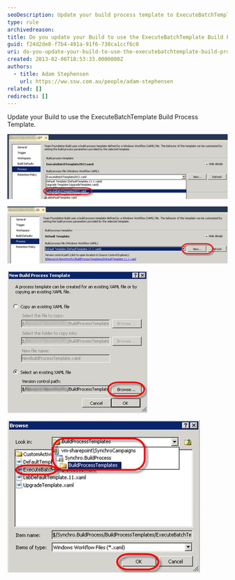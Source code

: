 ```yaml
---
seoDescription: Update your build process template to ExecuteBatchTemplate and streamline your workflow.
type: rule
archivedreason:
title: Do you update your Build to use the ExecuteBatchTemplate Build Process Template?
guid: f24d2de8-f7b4-491a-91f6-738ca1ccf6c0
uri: do-you-update-your-build-to-use-the-executebatchtemplate-build-process-template
created: 2013-02-06T18:53:33.0000000Z
authors:
  - title: Adam Stephensen
    url: https://ww.ssw.com.au/people/adam-stephensen
related: []
redirects: []
---
```


Update your Build to use the ExecuteBatchTemplate Build Process Template.

<!--endintro-->

![Figure: If the ExecuteBatchTemplate is available in the dropdownlist on the Process tab, select it and continue in the next section](execute-batch-1.jpg)

![Figure: If the ExecuteBatchTemplate is not available in the dropdown list, click the New button](execute-batch-2.jpg)

![Figure: Select the Browse button to browse source control for the correct build process template](execute-batch-3.jpg)

![Figure: Navigate to the \BuildProcessTemplates\ folder and then select the ExecuteBatchUpdate template. Click "OK"](execute-batch-4.jpg)
